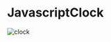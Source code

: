 # JavascriptClock

![clock](https://user-images.githubusercontent.com/44144850/149018998-d68d7333-4839-4bbf-aade-84536d3a0cc4.png)
